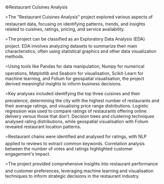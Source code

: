 ⚙️Restaurant Cuisines Analysis

⭐The "Restaurant Cuisines Analysis" project explored various aspects of restaurant data, focusing on identifying patterns, trends, and insights related to cuisines, ratings, pricing, and service availability. 

⭐The project can be classified as an Exploratory Data Analysis (EDA) project. EDA involves analyzing datasets to summarize their main characteristics, often using statistical graphics and other data visualization methods.

⭐Using tools like Pandas for data manipulation, Numpy for numerical operations, Matplotlib and Seaborn for visualisation, Scikit-Learn for machine learning, and Folium for geospatial visualisation, the project derived meaningful insights to inform business decisions.

⭐Key analyses included identifying the top three cuisines and their prevalence, determining the city with the highest number of restaurants and their average ratings, and visualising price range distributions. Logistic regression was used to compare ratings of restaurants offering online delivery versus those that don't. Decision trees and clustering techniques analysed rating distributions, while geospatial visualisation with Folium revealed restaurant location patterns.

⭐Restaurant chains were identified and analysed for ratings, with NLP applied to reviews to extract common keywords. Correlation analysis between the number of votes and ratings highlighted customer engagement's impact.

⭐The project provided comprehensive insights into restaurant performance and customer preferences, leveraging machine learning and visualisation techniques to inform strategic decisions in the restaurant industry.
